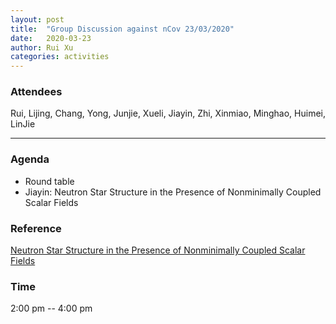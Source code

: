 ```yaml
---
layout: post
title:  "Group Discussion against nCov 23/03/2020"
date:   2020-03-23
author: Rui Xu
categories: activities
---
```



### Attendees

Rui, Lijing, Chang, Yong, Junjie, Xueli, Jiayin, Zhi, Xinmiao, Minghao, Huimei,
LinJie


---

### Agenda

- Round table
- Jiayin: Neutron Star Structure in the Presence of Nonminimally Coupled Scalar Fields


### Reference

[Neutron Star Structure in the Presence of Nonminimally Coupled Scalar Fields](https://arxiv.org/abs/1903.00391v1)


### Time

2:00 pm -- 4:00 pm
